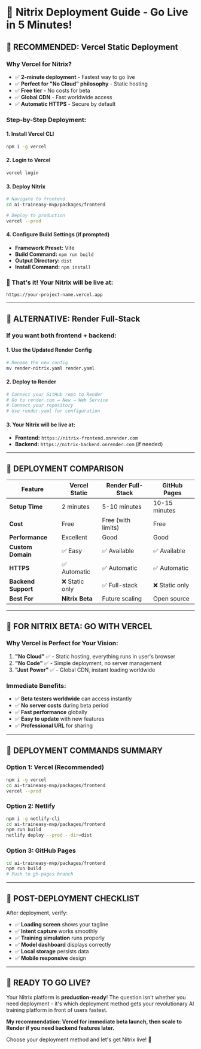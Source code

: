 # 🚀 Nitrix Deployment Guide - Go Live in 5 Minutes!

## 🎯 **RECOMMENDED: Vercel Static Deployment**

### **Why Vercel for Nitrix?**
- ✅ **2-minute deployment** - Fastest way to go live
- ✅ **Perfect for "No Cloud" philosophy** - Static hosting
- ✅ **Free tier** - No costs for beta
- ✅ **Global CDN** - Fast worldwide access
- ✅ **Automatic HTTPS** - Secure by default

### **Step-by-Step Deployment:**

#### **1. Install Vercel CLI**
```bash
npm i -g vercel
```

#### **2. Login to Vercel**
```bash
vercel login
```

#### **3. Deploy Nitrix**
```bash
# Navigate to frontend
cd ai-traineasy-mvp/packages/frontend

# Deploy to production
vercel --prod
```

#### **4. Configure Build Settings (if prompted)**
- **Framework Preset:** Vite
- **Build Command:** `npm run build`
- **Output Directory:** `dist`
- **Install Command:** `npm install`

### **🎊 That's it! Your Nitrix will be live at:**
`https://your-project-name.vercel.app`

---

## 🔄 **ALTERNATIVE: Render Full-Stack**

### **If you want both frontend + backend:**

#### **1. Use the Updated Render Config**
```bash
# Rename the new config
mv render-nitrix.yaml render.yaml
```

#### **2. Deploy to Render**
```bash
# Connect your GitHub repo to Render
# Go to render.com → New → Web Service
# Connect your repository
# Use render.yaml for configuration
```

#### **3. Your Nitrix will be live at:**
- **Frontend:** `https://nitrix-frontend.onrender.com`
- **Backend:** `https://nitrix-backend.onrender.com` (if needed)

---

## 📱 **DEPLOYMENT COMPARISON**

| Feature | Vercel Static | Render Full-Stack | GitHub Pages |
|---------|---------------|-------------------|--------------|
| **Setup Time** | 2 minutes | 5-10 minutes | 10-15 minutes |
| **Cost** | Free | Free (with limits) | Free |
| **Performance** | Excellent | Good | Good |
| **Custom Domain** | ✅ Easy | ✅ Available | ✅ Available |
| **HTTPS** | ✅ Automatic | ✅ Automatic | ✅ Automatic |
| **Backend Support** | ❌ Static only | ✅ Full-stack | ❌ Static only |
| **Best For** | **Nitrix Beta** | Future scaling | Open source |

---

## 🎯 **FOR NITRIX BETA: GO WITH VERCEL**

### **Why Vercel is Perfect for Your Vision:**

1. **"No Cloud"** ✅ - Static hosting, everything runs in user's browser
2. **"No Code"** ✅ - Simple deployment, no server management
3. **"Just Power"** ✅ - Global CDN, instant loading worldwide

### **Immediate Benefits:**
- ✅ **Beta testers worldwide** can access instantly
- ✅ **No server costs** during beta period
- ✅ **Fast performance** globally
- ✅ **Easy to update** with new features
- ✅ **Professional URL** for sharing

---

## 🚀 **DEPLOYMENT COMMANDS SUMMARY**

### **Option 1: Vercel (Recommended)**
```bash
npm i -g vercel
cd ai-traineasy-mvp/packages/frontend
vercel --prod
```

### **Option 2: Netlify**
```bash
npm i -g netlify-cli
cd ai-traineasy-mvp/packages/frontend
npm run build
netlify deploy --prod --dir=dist
```

### **Option 3: GitHub Pages**
```bash
cd ai-traineasy-mvp/packages/frontend
npm run build
# Push to gh-pages branch
```

---

## 🎊 **POST-DEPLOYMENT CHECKLIST**

After deployment, verify:
- ✅ **Loading screen** shows your tagline
- ✅ **Intent capture** works smoothly
- ✅ **Training simulation** runs properly
- ✅ **Model dashboard** displays correctly
- ✅ **Local storage** persists data
- ✅ **Mobile responsive** design

---

## 🌟 **READY TO GO LIVE?**

Your Nitrix platform is **production-ready**! The question isn't whether you need deployment - it's which deployment method gets your revolutionary AI training platform in front of users fastest.

**My recommendation: Vercel for immediate beta launch, then scale to Render if you need backend features later.**

Choose your deployment method and let's get Nitrix live! 🚀